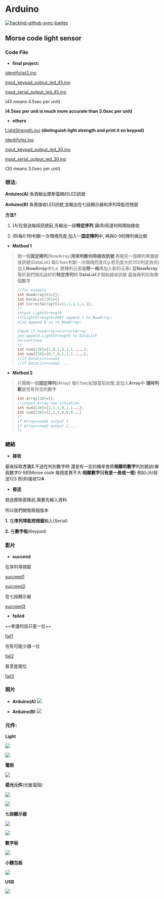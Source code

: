# Arduino
[![hackmd-github-sync-badge](https://hackmd.io/hXwUK2IzSA6LMVtYUQkTGw/badge)](https://hackmd.io/hXwUK2IzSA6LMVtYUQkTGw)
## Morse code light sensor

### Code File

* **final project:**

[identifylist2.ino](https://github.com/jason810496/Arduino-/blob/main/identifylist2.ino)

[input_keypad_output_led_45.ino](https://github.com/jason810496/Arduino-/blob/main/input_keypad_output_led_45.ino)

[input_serial_output_led_45.ino ](https://github.com/jason810496/Arduino-/blob/main/input_serial_output_led_45.ino)

(45 means 4.5sec per unit)

**(4.5sec per unit is much more accurate than 3.0sec per unit)**

* **others**

[LightStrength.ino](https://github.com/jason810496/Arduino-/blob/main/LightStrength.ino) **(distinguish light strength and print it on keypad)**

[identifylist.ino](https://github.com/jason810496/Arduino-/blob/main/identifylist.ino)

[input_keypad_output_led_30.ino](https://github.com/jason810496/Arduino-/blob/main/input_keypad_output_led_30.ino)

[input_serial_output_led_30.ino](https://github.com/jason810496/Arduino-/blob/main/input_serial_output_led_30.ino)

(30 means 3.0sec per unit)

### 想法:
**Arduino(A)**
負責輸出摩斯電碼的LED訊號

**Arduino(B)**
負責接收LED訊號,並輸出在七段顯示器和序列埠監控視窗

**方法?**
1. (A)在發送每段訊號前,先輸出一段**特定序列**
 讓(B)知道何時開始接收

2. (B)每0.1秒判斷一次環境亮度,加入一**固定陣列**中,
 再與0-9的陣列做比較

* **Method 1**
> 開一個**固定陣列**(NowArray)**用來判斷何時接收訊號**
> 再開另一個陣列準備接收訊號(DataList)
> 每0.1sec判斷一次環境亮度(Eg:若亮度大於200判定為亮)
> 加入**NowArray**中(i.e. 將陣列元素**左移一格**再加入新的元素)
> 當**NowArray**等於我們預先設好的**特定序列**時
> **DataList**才開始接收訊號
> 最後再判別為哪個數字
> ```c++
> //for example
> int NowArray[6]={};
> int DataList[30]={}
> int CorrectArray[6]={1,1,1,1,1,1};
> /*
> intput LightStrength
> if(LightStrength>200) append 1 to NowArray;
> else append 0 in to NowArray;
> 
> check if nowarray==CorrectArray
> yes:append LightStrength to DataList
> no:continue
> */
> int num1[30]={1,0,1,0,1,1.....};
> int num2[30]={0,1,0,1,1,1.....};
> //if DataList==num1 
> //if DataList==num2.....
>
> ```
* **Method 2**
>只需開一個**固定陣列**(Array)
>每0.1sec紀錄當前狀態,並加入**Array**中
>**隨時判斷**是否有符合的數字
>```c++
>int Array[30]={};
>//intput Array now situation
>int num1[30]={1,1,1,0,1,1...};
>int num2[30]={1,1,1,0,0,0...}
>/*
>if Array==num1 output 1
>if Array==num2 output 2....
>*/ 
>```
### 總結
* **接收**

最後採取**方法2**,不過在判別數字時
還是有一定的機率會將**相鄰的數字**判別錯誤(畢竟數字0-9的Morse code 每個差異不大:**相鄰數字只有差一長或一短**)
例如:(A)發送123 而(B)接收12**4**

* **發送**

發送摩斯密碼前,需要先輸入資料

所以我們開發兩個版本

**1.** 在**序列埠監控視窗**輸入(Serial)

**2.** 在**數字板**(Keypad)

### 影片

* **succeed**

在序列埠視窗

[succeed1](https://youtu.be/j82o2HINAhA)

[succeed2](https://youtu.be/oXgZXIjwEqw)

在七段顯示器

[succeed3](https://youtu.be/KZLupLYp92o)

* **failed**

++幸運的話只差一位++

[fail1](https://www.youtube.com/watch?v=t1xPoWfHwOA)

也有可能少讀一位

[fail2](https://www.youtube.com/watch?v=XyY-_XKlXDw)

甚至差兩位

[fail3](https://www.youtube.com/watch?v=JDl9t69nRSw)

### 照片
* **Arduino(A)**
![](https://i.imgur.com/dACVFuD.jpg)


* **Arduino(B)**
![](https://i.imgur.com/RekYpIY.jpg)

### 元件:

  **Light**
  
 
 
 
 
 
 
 
 
 
 
 
![](https://i.imgur.com/GdJzMKk.jpg)

![](https://i.imgur.com/mi9K9Zx.jpg)


  **電阻**
  
  
  
  
  
  
  
  
  
![](https://i.imgur.com/2gpPDgA.jpg)


 **感光元件**(光敏電阻)
 
 
 
 
 
 
 
 
 
![](https://i.imgur.com/LIS62CI.jpg)

![](https://i.imgur.com/zUKk1Sz.jpg)


 **七段顯示器**
 
![](https://i.imgur.com/MASTk3E.jpg)

![](https://i.imgur.com/CJY0Tb5.jpg)


 **數字板**
 
![](https://i.imgur.com/UHY54ek.jpg)

 **小麵包板**
 
 ![](https://i.imgur.com/KCCcvMp.jpg)
 
 **USB**
 
![](https://i.imgur.com/opOI7wU.jpg)





